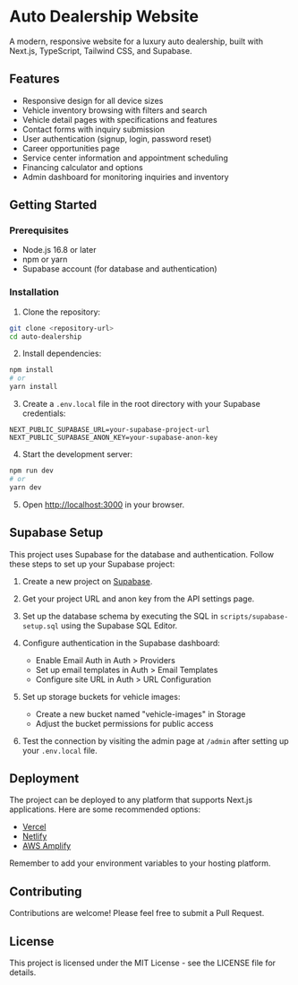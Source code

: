 # Auto Dealership Website

A modern, responsive website for a luxury auto dealership, built with Next.js, TypeScript, Tailwind CSS, and Supabase.

## Features

- Responsive design for all device sizes
- Vehicle inventory browsing with filters and search
- Vehicle detail pages with specifications and features
- Contact forms with inquiry submission
- User authentication (signup, login, password reset)
- Career opportunities page
- Service center information and appointment scheduling
- Financing calculator and options
- Admin dashboard for monitoring inquiries and inventory

## Getting Started

### Prerequisites

- Node.js 16.8 or later
- npm or yarn
- Supabase account (for database and authentication)

### Installation

1. Clone the repository:
```bash
git clone <repository-url>
cd auto-dealership
```

2. Install dependencies:
```bash
npm install
# or
yarn install
```

3. Create a `.env.local` file in the root directory with your Supabase credentials:
```
NEXT_PUBLIC_SUPABASE_URL=your-supabase-project-url
NEXT_PUBLIC_SUPABASE_ANON_KEY=your-supabase-anon-key
```

4. Start the development server:
```bash
npm run dev
# or
yarn dev
```

5. Open [http://localhost:3000](http://localhost:3000) in your browser.

## Supabase Setup

This project uses Supabase for the database and authentication. Follow these steps to set up your Supabase project:

1. Create a new project on [Supabase](https://supabase.com/).

2. Get your project URL and anon key from the API settings page.

3. Set up the database schema by executing the SQL in `scripts/supabase-setup.sql` using the Supabase SQL Editor.

4. Configure authentication in the Supabase dashboard:
   - Enable Email Auth in Auth > Providers
   - Set up email templates in Auth > Email Templates
   - Configure site URL in Auth > URL Configuration

5. Set up storage buckets for vehicle images:
   - Create a new bucket named "vehicle-images" in Storage
   - Adjust the bucket permissions for public access

6. Test the connection by visiting the admin page at `/admin` after setting up your `.env.local` file.

## Deployment

The project can be deployed to any platform that supports Next.js applications. Here are some recommended options:

- [Vercel](https://vercel.com/)
- [Netlify](https://www.netlify.com/)
- [AWS Amplify](https://aws.amazon.com/amplify/)

Remember to add your environment variables to your hosting platform.

## Contributing

Contributions are welcome! Please feel free to submit a Pull Request.

## License

This project is licensed under the MIT License - see the LICENSE file for details.
